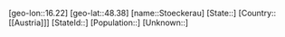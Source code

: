 ﻿---
location: [48.38,16.22]
type: City
tags:
- geo/City


SpocWebEntityId: 34643
isDeleted: false
confidential: public

---
[geo-lon::16.22]
[geo-lat::48.38]
[name::Stoeckerau]
[State::]
[Country::[[Austria]]]
[StateId::]
[Population::]
[Unknown::]

